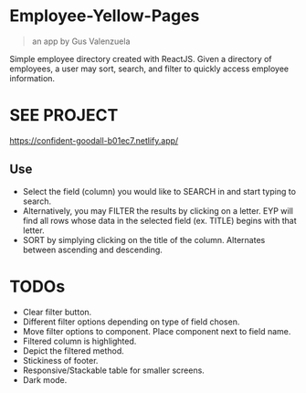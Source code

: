 # Employee-Yellow-Pages
> an app by Gus Valenzuela

Simple employee directory created with ReactJS. Given a directory of employees, a user may sort, search, and filter to quickly access employee information.

# SEE PROJECT
https://confident-goodall-b01ec7.netlify.app/

## Use
- Select the field (column) you would like to SEARCH in and start typing to search.
- Alternatively, you may FILTER the results by clicking on a letter. EYP will find all rows whose data in the selected field (ex. TITLE) begins with that letter.
- SORT by simplying clicking on the title of the column. Alternates between ascending and descending.

# TODOs
- Clear filter button.
- Different filter options depending on type of field chosen.
- Move filter options to component. Place component next to field name.
- Filtered column is highlighted.
- Depict the filtered method.
- Stickiness of footer.
- Responsive/Stackable table for smaller screens.
- Dark mode.